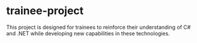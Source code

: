 # trainee-project
This project is designed for trainees to reinforce their understanding of C# and .NET while developing new capabilities in these technologies.

